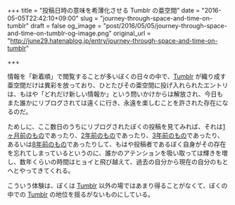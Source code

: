 +++
title = "投稿日時の意味を希薄化させる Tumblr の亜空間"
date = "2016-05-05T22:42:10+09:00"
slug = "journey-through-space-and-time-on-tumblr"
draft = false
og_image = "post/2016/05/05/journey-through-space-and-time-on-tumblr-og-image.png"
original_url = "http://june29.hatenablog.jp/entry/journey-through-space-and-time-on-tumblr"

+++

<p>情報を「新着順」で閲覧することが多いぼくの日々の中で、<a class="keyword" href="http://d.hatena.ne.jp/keyword/Tumblr">Tumblr</a> が織り成す亜空間だけは異彩を放っており、ひとたびその亜空間に投げ入れられたエントリは、もはや「どれだけ新しい情報か」という問いかけからは解放され、今日もまた誰かにリブログされては遠くに行き、永遠を楽しむことを許された存在になるのだ。</p>

<p>ためしに、ここ数日のうちにリブログされたぼくの投稿を見てみれば、それは<a href="http://june29.tumblr.com/post/141878061210/%E8%B6%A3%E5%91%B3%E3%81%AF%E8%90%BD%E8%AA%9E%E9%91%91%E8%B3%9E%E6%98%A0%E7%94%BB%E9%91%91%E8%B3%9E%E6%B6%88%E3%81%95%E3%82%8C%E3%81%9D%E3%81%86%E3%81%AA%E3%83%84%E3%82%A4%E3%83%BC%E3%83%88%E3%81%AE%E3%82%B9%E3%82%AF%E3%82%B7%E3%83%A7%E3%82%92%E6%92%AE%E3%82%8B%E3%81%93%E3%81%A8">1ヶ月前のもの</a>であったり、<a href="http://june29.tumblr.com/post/84522324620/twitter-paperkamikiri-%E5%9B%9E%E8%BB%A2%E5%AF%BF%E5%8F%B8%E3%81%A8%E5%BF%83%E7%90%86%E3%81%AB%E9%96%A2%E3%81%99%E3%82%8B%E5%9B%B3%E3%82%92%E6%8F%8F%E3%81%8D%E3%81%BE%E3%81%97%E3%81%9F">2年前のもの</a>であったり、<a href="http://june29.tumblr.com/post/37890566297/%E5%8C%BB%E8%80%85%E3%81%AB%E6%9C%80%E8%BF%91%E3%81%A9%E3%81%86%E3%81%A7%E3%81%99%E3%81%8B%E3%81%A3%E3%81%A6%E8%81%9E%E3%81%8B%E3%82%8C%E3%81%9F%E3%81%A8%E3%81%8D%E3%82%AF%E3%83%AF%E3%82%AC%E3%82%BF%E3%82%92%E9%A3%BC%E3%81%A3%E3%81%9F%E3%82%93%E3%81%A7%E3%81%99%E3%82%88%E3%81%A3%E3%81%A6%E6%95%99%E3%81%88%E3%81%9F%E3%82%89%E3%82%AB%E3%83%AB%E3%83%86%E3%81%AB%E6%9C%80%E8%BF%91%E3%82%AF%E3%83%AF">3年前のもの</a>であったり、あるいは<a href="http://june29.tumblr.com/post/33661008/%E5%A8%98%E3%81%8C%E3%81%BE%E3%81%95%E3%81%AB%E3%82%AE%E3%83%A3%E3%83%B3%E6%B3%A3%E3%81%8D%E3%81%A7%E5%85%A8%E7%84%B6%E5%AF%9D%E3%81%A6%E3%81%8F%E3%82%8C%E3%81%AA%E3%81%8B%E3%81%A3%E3%81%9F%E5%A4%9C">8年前のもの</a>であったりして、もはや投稿者であるぼく自身がその存在を忘れてしまっているというのに、誰かのアテンションを吸い取っては輝きを増し、数年くらいの時間はヒョイと飛び越えて、過去の自分から現在の自分のもとへとやってきてくれる。</p>

<p>こういう体験は、ぼくは <a class="keyword" href="http://d.hatena.ne.jp/keyword/Tumblr">Tumblr</a> 以外の場ではあまり得ることがなくて、ぼくの中での <a class="keyword" href="http://d.hatena.ne.jp/keyword/Tumblr">Tumblr</a> の地位を揺るがないものにしている。</p>
